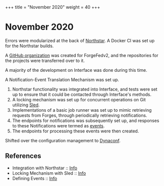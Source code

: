 +++
title = "November 2020"
weight = 40
+++

# November 2020

Errors were modularized at the back of [Northstar](https://github.com/forgeflux-org/northstar/).
A Docker CI was set up for the Northstar builds.

A [GitHub organization](https://github.com/forgeflux-org) was created for ForgeFedv2, and the repositories for the projects were
transferred over to it.

A majority of the development on Interface was done during this time.

A Notification-Event Translation Mechanism was set up.

1. Northstar functionality was integrated into Interface, and tests were set up to ensure that it could be contacted through Interface's methods.
2. A locking mechanism was set up for concurrent operations on Git utilizing [Sled](https://sled.rs/).
3. Implementations of a basic job runner was set up to mimic retrieving requests from Forges, through periodically retrieving notifications.
4. The endpoints for notifications was subsequently set up, and responses to these Notifications were termed as [events](@/getting-started/events.md).
5. The endpoints for processing these events were then created.

Shifted over the configuration management to [Dynaconf](https://www.dynaconf.com/).

## References

-   Integration with Northstar :: [Info](https://github.com/forgeflux-org/interface/commit/0c9d8bdff05e668d77a85fdfc89b37abe1ac86cb)
-   Locking Mechanism with Sled :: [Info](https://github.com/forgeflux-org/interface/commit/d3e7c81c95d87b612ebb9562cac31d371fe8629e)
-   Defining Events :: [Info](https://github.com/forgeflux-org/interface/commit/30547b783578a7a9548aca55b3b7c932ed8130e6)
